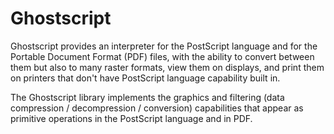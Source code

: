 # Ghostscript

Ghostscript provides an interpreter for the PostScript language and for the Portable Document Format (PDF) files, with the ability to convert between them but also to many raster formats, view them on displays, and print them on printers that don't have PostScript language capability built in.

The Ghostscript library implements the graphics and filtering (data compression / decompression / conversion) capabilities that appear as primitive operations in the PostScript language and in PDF.
